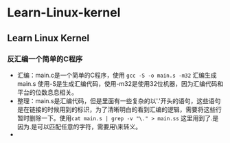 # Learn-Linux-kernel
## Learn Linux Kernel

### 反汇编一个简单的C程序
* 汇编：main.c是一个简单的C程序，使用 `gcc -S -o main.s -m32` 汇编生成main.s 使用-S是生成汇编代码，使用-m32是使用32位机器，因为汇编代码和平台的位数息息相关。
* 整理：main.s是汇编代码，但是里面有一些复杂的以'.'开头的语句，这些语句是在链接的时候用到的标识，为了清晰明白的看到汇编的逻辑，需要将这些行暂时删除一下。使用`cat main.s | grep -v "\." > main.ss` 这里用到了\.是因为.是可以匹配任意的字符，需要用\来转义。
* 


